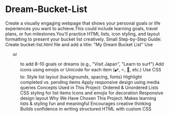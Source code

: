 # Dream-Bucket-List
Create a visually engaging webpage that shows your personal goals or life experiences you want to
achieve.This could include learning goals, travel plans, or fun milestones.You'll practice HTML lists,
icon styling, and layout formatting to present your bucket list creatively.
Small Step-by-Step Guide:
Create bucket-list.html file and add a title: "My Dream Bucket List"
Use <ul> or <ol> to add 8–10 goals or dreams (e.g., "Visit Japan", "Learn to surf")
Add icons using emojis or Unicode for each item (✔️, ⭐, 🎯, etc.)
Use CSS to:
Style list layout (backgrounds, spacing, fonts)
Highlight completed vs. pending items
Apply responsive design using media queries
Concepts Used in This Project:
Ordered & Unordered Lists
CSS styling for list items
Icons and emojis for decoration
Responsive design layout
Why We Have Chosen This Project:
Makes learning lists & styling fun and meaningful
Encourages creative thinking
Builds confidence in writing structured HTML with custom CSS

